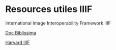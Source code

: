 # Resources utiles IIIF

International Image Interoperability Framework IIIF

[Doc Biblissima](http://doc.biblissima-condorcet.fr/initiative-iiif-interoperabilite-images)

[Harvard IIIF](http://iiif.harvard.edu)
